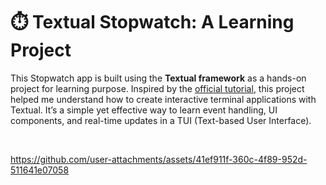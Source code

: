 # ⏱️ Textual Stopwatch: A Learning Project

This Stopwatch app is built using the **Textual framework** as a hands-on project for learning purpose. Inspired by the [official tutorial](https://www.youtube.com/watch?v=kpOBRI56GXM&list=PLHhDR_Q5Me1MxO4LmfzMNNQyKfwa275Qe), this project helped me understand how to create interactive terminal applications with Textual. It’s a simple yet effective way to learn event handling, UI components, and real-time updates in a TUI (Text-based User Interface). 

<br/>

https://github.com/user-attachments/assets/41ef911f-360c-4f89-952d-511641e07058

